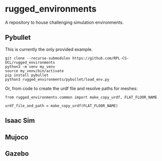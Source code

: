 # rugged_environments
A repository to house challenging simulation environments.

## Pybullet

This is currently the only provided example.

```
git clone --recurse-submodules https://github.com/RPL-CS-UCL/rugged_environments
python3 -m venv my_venv
source my_venv/bin/activate
pip install pybullet
python3 rugged_environments/pybullet/load_env.py
```

Or, from code to create the urdf file and resolve paths for meshes:
```
from rugged_environments.common import make_copy_urdf, FLAT_FLOOR_NAME

urdf_file_and_path = make_copy_urdf(FLAT_FLOOR_NAME)
```

## Isaac Sim

## Mujoco

## Gazebo